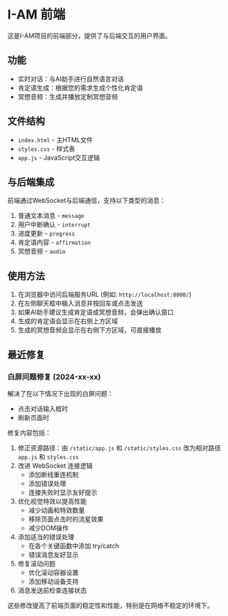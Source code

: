 # I-AM 前端

这是I-AM项目的前端部分，提供了与后端交互的用户界面。

## 功能

- 实时对话：与AI助手进行自然语言对话
- 肯定语生成：根据您的需求生成个性化肯定语
- 冥想音频：生成并播放定制冥想音频

## 文件结构

- `index.html` - 主HTML文件
- `styles.css` - 样式表
- `app.js` - JavaScript交互逻辑

## 与后端集成

前端通过WebSocket与后端通信，支持以下类型的消息：

1. 普通文本消息 - `message`
2. 用户中断确认 - `interrupt`
3. 进度更新 - `progress`
4. 肯定语内容 - `affirmation`
5. 冥想音频 - `audio`

## 使用方法

1. 在浏览器中访问后端服务URL (例如: `http://localhost:8000/`)
2. 在左侧聊天框中输入消息并按回车或点击发送
3. 如果AI助手建议生成肯定语或冥想音频，会弹出确认窗口
4. 生成的肯定语会显示在右侧上方区域
5. 生成的冥想音频会显示在右侧下方区域，可直接播放 

## 最近修复

### 白屏问题修复 (2024-xx-xx)

解决了在以下情况下出现的白屏问题：
- 点击对话输入框时
- 刷新页面时

修复内容包括：
1. 修正资源路径：由 `/static/app.js` 和 `/static/styles.css` 改为相对路径 `app.js` 和 `styles.css`
2. 改进 WebSocket 连接逻辑
   - 添加断线重连机制
   - 添加错误处理
   - 连接失败时显示友好提示
3. 优化视觉特效以提高性能
   - 减少动画和特效数量
   - 移除页面点击时的流星效果
   - 减少DOM操作
4. 添加适当的错误处理
   - 在各个关键函数中添加 try/catch
   - 错误消息友好显示
5. 修复滚动问题
   - 优化滚动容器设置
   - 添加移动设备支持
6. 消息发送前检查连接状态

这些修改提高了前端页面的稳定性和性能，特别是在网络不稳定的环境下。 